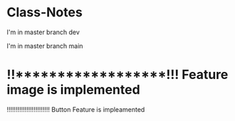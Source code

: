 # Class-Notes

I'm in master branch dev

I'm in master branch main


!!******************!!!
Feature image is implemented 
=======
!!!!!!!!!!!!!!!!!!!!!!!!
Button Feature is impleamented


